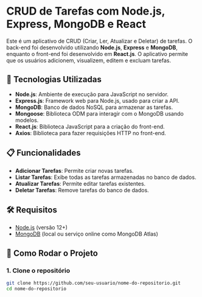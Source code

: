# CRUD de Tarefas com Node.js, Express, MongoDB e React

Este é um aplicativo de CRUD (Criar, Ler, Atualizar e Deletar) de tarefas. O back-end foi desenvolvido utilizando **Node.js**, **Express** e **MongoDB**, enquanto o front-end foi desenvolvido em **React.js**. O aplicativo permite que os usuários adicionem, visualizem, editem e excluam tarefas.

## 🚀 Tecnologias Utilizadas

- **Node.js**: Ambiente de execução para JavaScript no servidor.
- **Express.js**: Framework web para Node.js, usado para criar a API.
- **MongoDB**: Banco de dados NoSQL para armazenar as tarefas.
- **Mongoose**: Biblioteca ODM para interagir com o MongoDB usando modelos.
- **React.js**: Biblioteca JavaScript para a criação do front-end.
- **Axios**: Biblioteca para fazer requisições HTTP no front-end.

## 📋 Funcionalidades

- **Adicionar Tarefas**: Permite criar novas tarefas.
- **Listar Tarefas**: Exibe todas as tarefas armazenadas no banco de dados.
- **Atualizar Tarefas**: Permite editar tarefas existentes.
- **Deletar Tarefas**: Remove tarefas do banco de dados.

## 🛠 Requisitos

- [Node.js](https://nodejs.org/) (versão 12+)
- [MongoDB](https://www.mongodb.com/) (local ou serviço online como MongoDB Atlas)

## 🔧 Como Rodar o Projeto

### 1. Clone o repositório

```bash
git clone https://github.com/seu-usuario/nome-do-repositorio.git
cd nome-do-repositorio
